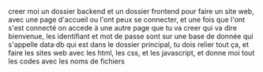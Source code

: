 creer moi un dossier backend et un dossier frontend pour faire un site web, avec une page d'accueil ou l'ont peux se connecter, et une fois que l'ont s'est connecté on accede à une autre page que tu va creer qui va dire bienvenue, les identifiant et mot de passe sont sur une base de donnée qui s'appelle data‧db qui est dans le dossier principal, tu dois relier tout ça, et faire les sites web avec les html, les css, et les javascript, et donne moi tout les codes avec les noms de fichiers
